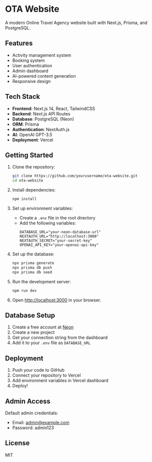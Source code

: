 # OTA Website

A modern Online Travel Agency website built with Next.js, Prisma, and PostgreSQL.

## Features

- Activity management system
- Booking system
- User authentication
- Admin dashboard
- AI-powered content generation
- Responsive design

## Tech Stack

- **Frontend**: Next.js 14, React, TailwindCSS
- **Backend**: Next.js API Routes
- **Database**: PostgreSQL (Neon)
- **ORM**: Prisma
- **Authentication**: NextAuth.js
- **AI**: OpenAI GPT-3.5
- **Deployment**: Vercel

## Getting Started

1. Clone the repository:
   ```bash
   git clone https://github.com/yourusername/ota-website.git
   cd ota-website
   ```

2. Install dependencies:
   ```bash
   npm install
   ```

3. Set up environment variables:
   - Create a `.env` file in the root directory
   - Add the following variables:
     ```
     DATABASE_URL="your-neon-database-url"
     NEXTAUTH_URL="http://localhost:3000"
     NEXTAUTH_SECRET="your-secret-key"
     OPENAI_API_KEY="your-openai-api-key"
     ```

4. Set up the database:
   ```bash
   npx prisma generate
   npx prisma db push
   npx prisma db seed
   ```

5. Run the development server:
   ```bash
   npm run dev
   ```

6. Open [http://localhost:3000](http://localhost:3000) in your browser.

## Database Setup

1. Create a free account at [Neon](https://neon.tech)
2. Create a new project
3. Get your connection string from the dashboard
4. Add it to your `.env` file as `DATABASE_URL`

## Deployment

1. Push your code to GitHub
2. Connect your repository to Vercel
3. Add environment variables in Vercel dashboard
4. Deploy!

## Admin Access

Default admin credentials:
- Email: admin@example.com
- Password: admin123

## License

MIT 